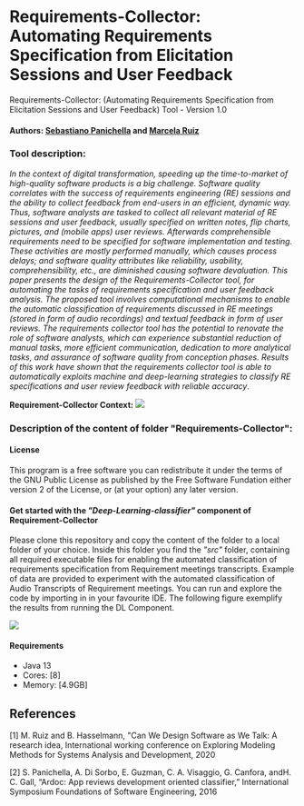 # Requirements-Collector: Automating Requirements Specification from Elicitation Sessions and User Feedback

Requirements-Collector: (Automating Requirements Specification from Elicitation Sessions and User Feedback) Tool - Version 1.0

#### Authors: [Sebastiano Panichella](https://spanichella.github.io/index.html) and [Marcela Ruiz](https://www.marcelaruiz.eu/)

### Tool description:

*In  the  context  of  digital  transformation,  speeding up  the  time-to-market  of  high-quality  software  products  is  a big  challenge.  Software  quality  correlates  with  the  success  of requirements engineering (RE) sessions and the ability to collect feedback  from  end-users  in  an  efficient,  dynamic  way.  Thus, software  analysts  are  tasked  to  collect  all  relevant  material  of RE  sessions  and  user  feedback,  usually  specified  on  written notes,   flip   charts,   pictures,   and   (mobile   apps)   user   reviews. Afterwards comprehensible requirements need to be specified for software implementation and testing. These activities are mostly performed manually, which causes process delays; and software quality attributes like reliability, usability, comprehensibility, etc., are diminished causing software devaluation. This paper presents the design of the Requirements-Collector tool, for automating the tasks  of  requirements  specification  and  user  feedback  analysis. The proposed tool involves computational mechanisms to enable the  automatic  classification  of  requirements  discussed  in  RE meetings   (stored   in   form   of   audio   recordings)   and   textual feedback  in  form  of  user  reviews.  The  requirements  collector tool  has  the  potential  to  renovate  the  role  of  software  analysts, which can experience substantial reduction of manual tasks, more efficient communication, dedication to more analytical tasks, and assurance  of  software  quality  from  conception  phases.  Results of  this  work  have  shown  that the  requirements  collector tool is  able  to automatically  exploits  machine  and  deep-learning  strategies  to classify RE specifications and user review feedback with reliable accuracy*.

**Requirement-Collector Context:**
![](https://github.com/spanichella/Requirement-Collector-tool/blob/master/Pipeline_AutomatedRE-RE20-P%26D.png)

### Description of the content of folder "Requirements-Collector":

#### License
This program is a free software you can redistribute it under the terms of the GNU Public License
as published by the Free Software Fundation either version 2 of the License, or (at your option)
any later version.

#### Get started with the *"Deep-Learning-classifier"* component of Requirement-Collector
Please clone this repository and copy the content of the folder to a local folder of your choice.
Inside this folder you find the *"src"* folder, containing all required executable files for enabling the automated classification of requirements  specification  from Requirement meetings transcripts. Example of data are provided to experiment with the automated classification of Audio Transcripts of Requirement meetings. You can run and explore the code by importing in in your favourite IDE. The following figure exemplify the results from running the DL Component.

![](https://github.com/lmruizcar/Requirements-Collector-DL-Component/blob/master/RequirementsCollectorDLOutputExample.png)

#### Requirements
- Java 13
- Cores: [8]
- Memory: [4.9GB]

## References

[1] M. Ruiz and B. Hasselmann, "Can We Design Software as We Talk: A research idea, International working conference on Exploring Modeling Methods for Systems Analysis and Development, 2020
  
[2] S. Panichella, A. Di Sorbo, E. Guzman, C. A. Visaggio, G. Canfora, andH. C. Gall, “Ardoc: App reviews development oriented classifier,” International Symposium Foundations of Software Engineering, 2016

